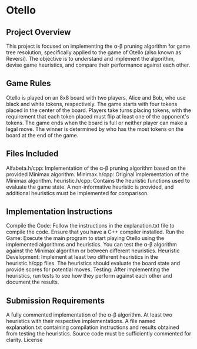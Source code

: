# Otello
## Project Overview

This project is focused on implementing the α-β pruning algorithm for game tree resolution, specifically applied to the game of Otello (also known as Reversi). The objective is to understand and implement the algorithm, devise game heuristics, and compare their performance against each other.

## Game Rules

Otello is played on an 8x8 board with two players, Alice and Bob, who use black and white tokens, respectively. The game starts with four tokens placed in the center of the board. Players take turns placing tokens, with the requirement that each token placed must flip at least one of the opponent's tokens. The game ends when the board is full or neither player can make a legal move. The winner is determined by who has the most tokens on the board at the end of the game.

## Files Included

Alfabeta.h/cpp: Implementation of the α-β pruning algorithm based on the provided Minimax algorithm.
Minimax.h/cpp: Original implementation of the Minimax algorithm.
heuristic.h/cpp: Contains the heuristic functions used to evaluate the game state. A non-informative heuristic is provided, and additional heuristics must be implemented for comparison.
## Implementation Instructions

Compile the Code: Follow the instructions in the explanation.txt file to compile the code. Ensure that you have a C++ compiler installed.
Run the Game: Execute the main program to start playing Otello using the implemented algorithms and heuristics. You can test the α-β algorithm against the Minimax algorithm or between different heuristics.
Heuristic Development: Implement at least two different heuristics in the heuristic.h/cpp files. The heuristics should evaluate the board state and provide scores for potential moves.
Testing: After implementing the heuristics, run tests to see how they perform against each other and document the results.
## Submission Requirements

A fully commented implementation of the α-β algorithm.
At least two heuristics with their respective implementations.
A file named explanation.txt containing compilation instructions and results obtained from testing the heuristics.
Source code must be sufficiently commented for clarity.
License
